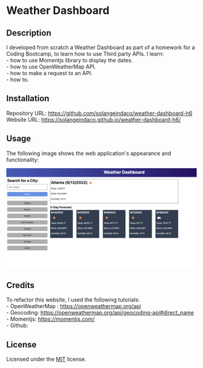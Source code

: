 # Weather Dashboard

## Description

I developed from scratch a Weather Dashboard as part of a homework for a Coding Bootcamp, to learn how to use Third party APIs.
I learn:     
    - how to use Momentjs library to display the dates.          
    - how to use OpenWeatherMap API.     
    - how to make a request to an API.      
    - how to.   

## Installation

Repository URL: https://github.com/solangeindaco/weather-dashboard-h6  
Website URL:  https://solangeindaco.github.io/weather-dashboard-h6/

## Usage

The following image shows the web application's appearance and functionality:

![The weather app includes a search option, a list of cities, and a five-day forecast and current weather conditions for Atlanta.](./assets/06-server-side-apis-homework-demo.png)


## Credits

To refactor this website, I used the following tutorials:  
    - OpenWeatherMap : https://openweathermap.org/api        
    - Geocoding: https://openweathermap.org/api/geocoding-api#direct_name           
    - Momentjs: https://momentjs.com/      
    - Github:    

## License

Licensed under the [MIT](LICENSE) license.

